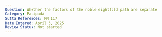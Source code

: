 ```yaml
---
Question: Whether the factors of the noble eightfold path are separate or related?
Category: Paṭipadā
Sutta References: MN 117
Date Entered: April 3, 2025
Review Status: Not started
---
```

